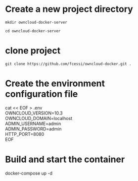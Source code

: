 
# Create a new project directory

    mkdir owncloud-docker-server

    cd owncloud-docker-server
# clone project

    git clone https://github.com/fcessi/owncloud-docker.git .

# Create the environment configuration file

cat << EOF > .env  
OWNCLOUD_VERSION=10.3  
OWNCLOUD_DOMAIN=localhost  
ADMIN_USERNAME=admin  
ADMIN_PASSWORD=admin  
HTTP_PORT=8080  
EOF

# Build and start the container

docker-compose up -d

